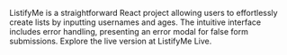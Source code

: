 ListifyMe is a straightforward React project allowing users to effortlessly create lists by inputting usernames and ages. The intuitive interface includes error handling, presenting an error modal for false form submissions. Explore the live version at ListifyMe Live.
